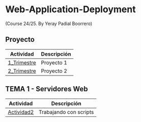 # Web-Application-Deployment 
(Course 24/25. By Yeray Padial Boorrero)

 ## Proyecto

Actividad | Descripción
----------|------------
[1_Trimestre](/Tr.1_Proyecto/myProyect) | Proyecto 1
[2_Trimestre](/Tr.2_Proyecto/myProyect2) | Proyecto 2


## TEMA 1 - Servidores Web

Actividad | Descripción
----------|------------
[Actividad2](/T.1_ServidoresWeb/Act_2.TrabajandoConScripts) | Trabajando con scripts

